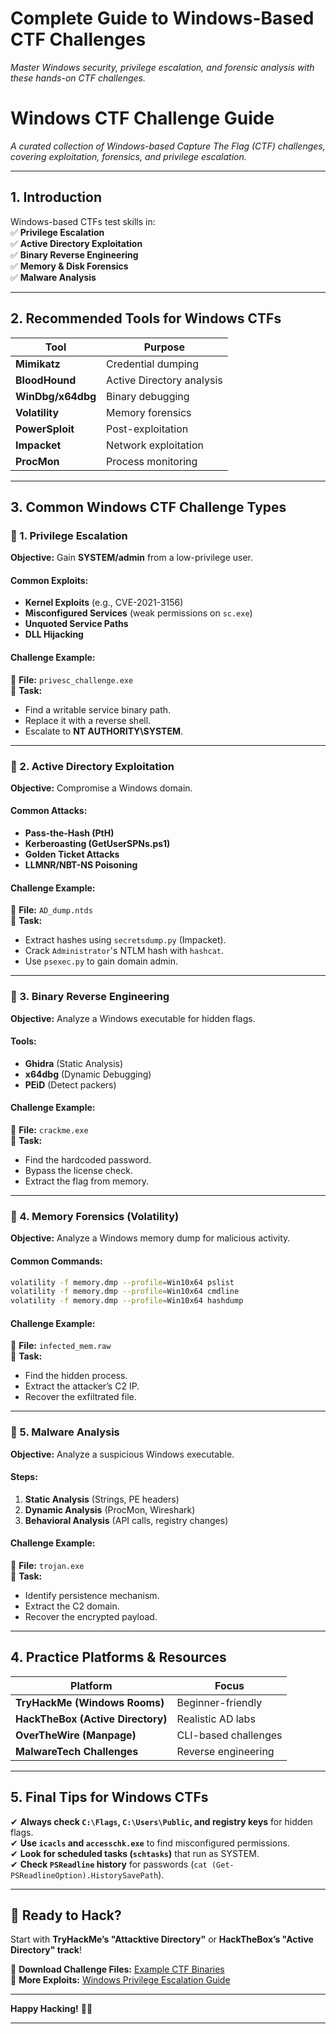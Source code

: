 # **Complete Guide to Windows-Based CTF Challenges**  
*Master Windows security, privilege escalation, and forensic analysis with these hands-on CTF challenges.*  


# **Windows CTF Challenge Guide**  
*A curated collection of Windows-based Capture The Flag (CTF) challenges, covering exploitation, forensics, and privilege escalation.*  

---

## **1. Introduction**  
Windows-based CTFs test skills in:  
✅ **Privilege Escalation**  
✅ **Active Directory Exploitation**  
✅ **Binary Reverse Engineering**  
✅ **Memory & Disk Forensics**  
✅ **Malware Analysis**  

---

## **2. Recommended Tools for Windows CTFs**  
| Tool | Purpose |
|------|---------|
| **Mimikatz** | Credential dumping |
| **BloodHound** | Active Directory analysis |
| **WinDbg/x64dbg** | Binary debugging |
| **Volatility** | Memory forensics |
| **PowerSploit** | Post-exploitation |
| **Impacket** | Network exploitation |
| **ProcMon** | Process monitoring |

---

## **3. Common Windows CTF Challenge Types**  

### **🔹 1. Privilege Escalation**  
**Objective:** Gain **SYSTEM/admin** from a low-privilege user.  

#### **Common Exploits:**  
- **Kernel Exploits** (e.g., CVE-2021-3156)  
- **Misconfigured Services** (weak permissions on `sc.exe`)  
- **Unquoted Service Paths**  
- **DLL Hijacking**  

#### **Challenge Example:**  
📂 **File:** `privesc_challenge.exe`  
📝 **Task:**  
- Find a writable service binary path.  
- Replace it with a reverse shell.  
- Escalate to **NT AUTHORITY\SYSTEM**.  

---

### **🔹 2. Active Directory Exploitation**  
**Objective:** Compromise a Windows domain.  

#### **Common Attacks:**  
- **Pass-the-Hash (PtH)**  
- **Kerberoasting (GetUserSPNs.ps1)**  
- **Golden Ticket Attacks**  
- **LLMNR/NBT-NS Poisoning**  

#### **Challenge Example:**  
📂 **File:** `AD_dump.ntds`  
📝 **Task:**  
- Extract hashes using `secretsdump.py` (Impacket).  
- Crack `Administrator`'s NTLM hash with `hashcat`.  
- Use `psexec.py` to gain domain admin.  

---

### **🔹 3. Binary Reverse Engineering**  
**Objective:** Analyze a Windows executable for hidden flags.  

#### **Tools:**  
- **Ghidra** (Static Analysis)  
- **x64dbg** (Dynamic Debugging)  
- **PEiD** (Detect packers)  

#### **Challenge Example:**  
📂 **File:** `crackme.exe`  
📝 **Task:**  
- Find the hardcoded password.  
- Bypass the license check.  
- Extract the flag from memory.  

---

### **🔹 4. Memory Forensics (Volatility)**  
**Objective:** Analyze a Windows memory dump for malicious activity.  

#### **Common Commands:**  
```bash
volatility -f memory.dmp --profile=Win10x64 pslist  
volatility -f memory.dmp --profile=Win10x64 cmdline  
volatility -f memory.dmp --profile=Win10x64 hashdump  
```

#### **Challenge Example:**  
📂 **File:** `infected_mem.raw`  
📝 **Task:**  
- Find the hidden process.  
- Extract the attacker’s C2 IP.  
- Recover the exfiltrated file.  

---

### **🔹 5. Malware Analysis**  
**Objective:** Analyze a suspicious Windows executable.  

#### **Steps:**  
1. **Static Analysis** (Strings, PE headers)  
2. **Dynamic Analysis** (ProcMon, Wireshark)  
3. **Behavioral Analysis** (API calls, registry changes)  

#### **Challenge Example:**  
📂 **File:** `trojan.exe`  
📝 **Task:**  
- Identify persistence mechanism.  
- Extract the C2 domain.  
- Recover the encrypted payload.  

---

## **4. Practice Platforms & Resources**  
| Platform | Focus |
|----------|-------|
| **TryHackMe (Windows Rooms)** | Beginner-friendly |
| **HackTheBox (Active Directory)** | Realistic AD labs |
| **OverTheWire (Manpage)** | CLI-based challenges |
| **MalwareTech Challenges** | Reverse engineering |

---

## **5. Final Tips for Windows CTFs**  
✔ **Always check `C:\Flags`, `C:\Users\Public`, and registry keys** for hidden flags.  
✔ **Use `icacls` and `accesschk.exe`** to find misconfigured permissions.  
✔ **Look for scheduled tasks (`schtasks`)** that run as SYSTEM.  
✔ **Check `PSReadline` history** for passwords (`cat (Get-PSReadlineOption).HistorySavePath`).  

---

## **🚀 Ready to Hack?**  
Start with **TryHackMe’s "Attacktive Directory"** or **HackTheBox’s "Active Directory" track**!  

🔗 **Download Challenge Files:** [Example CTF Binaries](https://github.com/rapid7/metasploit-framework/tree/master/data/templates)  
🔗 **More Exploits:** [Windows Privilege Escalation Guide](https://github.com/swisskyrepo/PayloadsAllTheThings/blob/master/Methodology%20and%20Resources/Windows%20-%20Privilege%20Escalation.md)  

---
**Happy Hacking!** 🏴‍☠️  


---
